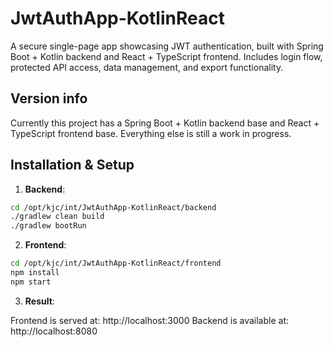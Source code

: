 # JwtAuthApp-KotlinReact
A secure single-page app showcasing JWT authentication, built with Spring Boot + Kotlin backend and React + TypeScript frontend. Includes login flow, protected API access, data management, and export functionality.

## Version info
Currently this project has a Spring Boot + Kotlin backend base and React + TypeScript frontend base. Everything else is still a work in progress.

## Installation & Setup

1. **Backend**:

```bash
cd /opt/kjc/int/JwtAuthApp-KotlinReact/backend
./gradlew clean build
./gradlew bootRun
```

2. **Frontend**:

```bash
cd /opt/kjc/int/JwtAuthApp-KotlinReact/frontend
npm install
npm start
```

3. **Result**:

Frontend is served at: http://localhost:3000
Backend is available at: http://localhost:8080
